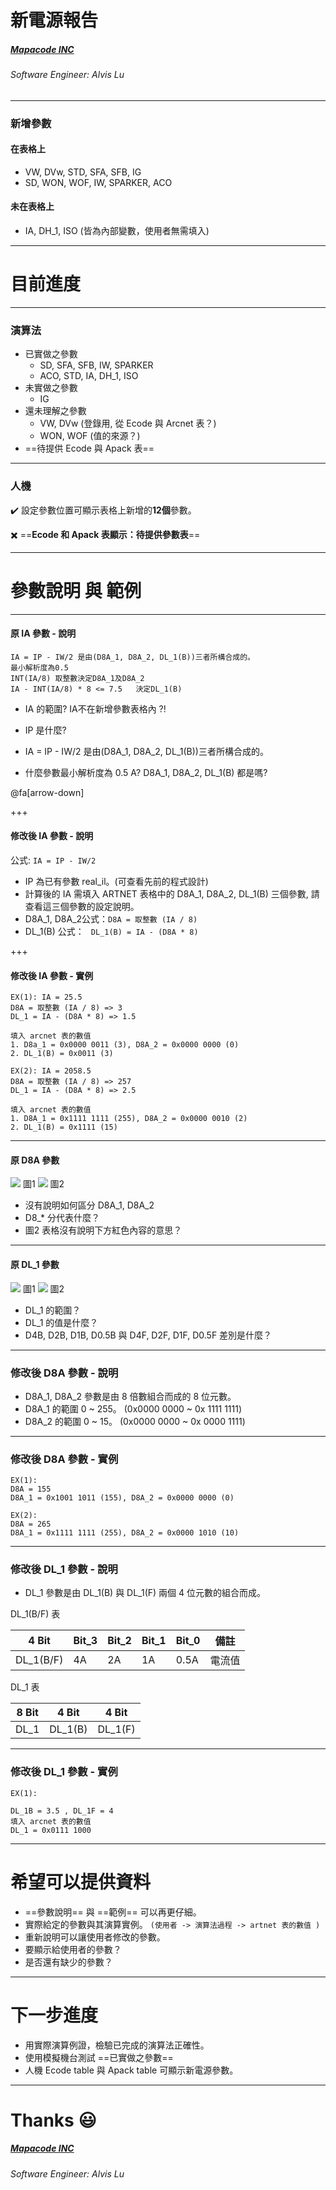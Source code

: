<!-- $theme: gaia -->

# 新電源報告

##### [Mapacode INC](mapacode.tw)

###### Software Engineer: Alvis Lu

---

### 新增參數
#### 在表格上

- VW, DVw, STD, SFA, SFB, IG
- SD, WON, WOF, IW, SPARKER, ACO

#### 未在表格上

- IA, DH_1, ISO (皆為內部變數，使用者無需填入)

---

# 目前進度

---

### 演算法

- 已實做之參數
	- SD, SFA, SFB, IW, SPARKER
	- ACO, STD, IA, DH_1, ISO
- 未實做之參數
	- IG
- 還未理解之參數
	- VW, DVw  (登錄用, 從 Ecode 與 Arcnet 表？)
	- WON, WOF (值的來源？)
- ==待提供 Ecode 與 Apack 表==

---

### 人機


:heavy_check_mark: 設定參數位置可顯示表格上新增的**12個**參數。

:heavy_multiplication_x: ==**Ecode 和 Apack 表顯示：待提供參數表**==


---

# 參數說明 與 範例

---

#### 原 IA 參數 - 說明

```
IA = IP - IW/2 是由(D8A_1, D8A_2, DL_1(B))三者所構合成的。
最小解析度為0.5
INT(IA/8) 取整數決定D8A_1及D8A_2
IA - INT(IA/8) * 8 <= 7.5   決定DL_1(B)

```
* IA 的範圍? IA不在新增參數表格內 ?!

* IP 是什麼?
* IA = IP - IW/2  是由(D8A_1, D8A_2, DL_1(B))三者所構合成的。
* 什麼參數最小解析度為 0.5 A? D8A_1, D8A_2, DL_1(B) 都是嗎?


@fa[arrow-down]

+++

#### 修改後 IA 參數 - 說明

公式: `IA = IP - IW/2`

- IP 為已有參數 real_il。(可查看先前的程式設計)
- 計算後的 IA 需填入 ARTNET 表格中的 D8A_1, D8A_2, DL_1(B) 三個參數, 請查看這三個參數的設定說明。
- D8A_1, D8A_2公式：`D8A = 取整數 (IA / 8)`
- DL_1(B) 公式： ` DL_1(B) = IA - (D8A * 8)`

+++

#### 修改後 IA 參數 - 實例

```
EX(1): IA = 25.5
D8A = 取整數 (IA / 8) => 3
DL_1 = IA - (D8A * 8) => 1.5

填入 arcnet 表的數值
1. D8a_1 = 0x0000 0011 (3), D8A_2 = 0x0000 0000 (0)
2. DL_1(B) = 0x0011 (3)

EX(2): IA = 2058.5
D8A = 取整數 (IA / 8) => 257
DL_1 = IA - (D8A * 8) => 2.5

填入 arcnet 表的數值
1. D8A_1 = 0x1111 1111 (255), D8A_2 = 0x0000 0010 (2)
2. DL_1(B) = 0x1111 (15)
```

---

#### 原 D8A 參數

![](images/d8a.png) 圖1
![](images/d8a-setting.png) 圖2

* 沒有說明如何區分 D8A_1, D8A_2
* D8_* 分代表什麼？
* 圖2 表格沒有說明下方紅色內容的意思？

---

#### 原 DL_1 參數
![](images/dl_1.png) 圖1
![](images/dl_1-setting.png) 圖2

* DL_1 的範圍？
* DL_1 的值是什麼？
* D4B, D2B, D1B, D0.5B 與 D4F, D2F, D1F, D0.5F 差別是什麼？

---

### 修改後 D8A 參數 - 說明

- D8A_1, D8A_2 參數是由 8 倍數組合而成的 8 位元數。
- D8A_1 的範圍 0 ~ 255。 (0x0000 0000 ~ 0x 1111 1111)
- D8A_2 的範圍 0 ~ 15。  (0x0000 0000 ~ 0x 0000 1111)

---

### 修改後 D8A 參數 - 實例

```
EX(1):
D8A = 155
D8A_1 = 0x1001 1011 (155), D8A_2 = 0x0000 0000 (0)

EX(2):
D8A = 265
D8A_1 = 0x1111 1111 (255), D8A_2 = 0x0000 1010 (10)

```

---

### 修改後 DL_1 參數 - 說明

- DL_1 參數是由 DL_1(B) 與 DL_1(F) 兩個 4 位元數的組合而成。

DL_1(B/F) 表

|4 Bit    |Bit_3|Bit_2|Bit_1|Bit_0|備註   |
|---------|-----|-----|-----|-----|------|
|DL_1(B/F)| 4A  | 2A  | 1A  | 0.5A|電流值 |

DL_1 表

|8 Bit| 4 Bit   | 4 Bit   |
|-----|---------|---------|
|DL_1 | DL_1(B) | DL_1(F) |

---

### 修改後 DL_1 參數 - 實例

```
EX(1):

DL_1B = 3.5 , DL_1F = 4
填入 arcnet 表的數值
DL_1 = 0x0111 1000
```

---

# 希望可以提供資料

- ==參數說明== 與 ==範例== 可以再更仔細。
- 實際給定的參數與其演算實例。
	`(使用者 -> 演算法過程 -> artnet 表的數值 )`
- 重新說明可以讓使用者修改的參數。
- 要顯示給使用者的參數？
- 是否還有缺少的參數？

---

# 下一步進度

- 用實際演算例證，檢驗已完成的演算法正確性。
- 使用模擬機台測試 ==已實做之參數==
- 人機 Ecode table 與 Apack table 可顯示新電源參數。

---

# Thanks :smiley:

##### [Mapacode INC](mapacode.tw)

###### Software Engineer: Alvis Lu
